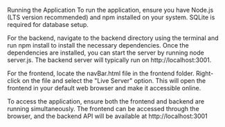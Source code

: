 Running the Application
To run the application, ensure you have Node.js (LTS version recommended) and npm installed on your system. SQLite is required for database setup.

For the backend, navigate to the backend directory using the terminal and run npm install to install the necessary dependencies. Once the dependencies are installed, you can start the server by running node server.js. The backend server will typically run on http://localhost:3001.

For the frontend, locate the navBar.html file in the frontend folder. Right-click on the file and select the "Live Server" option. This will open the frontend in your default web browser and make it accessible online.

To access the application, ensure both the frontend and backend are running simultaneously. The frontend can be accessed through the browser, and the backend API will be available at http://localhost:3001
